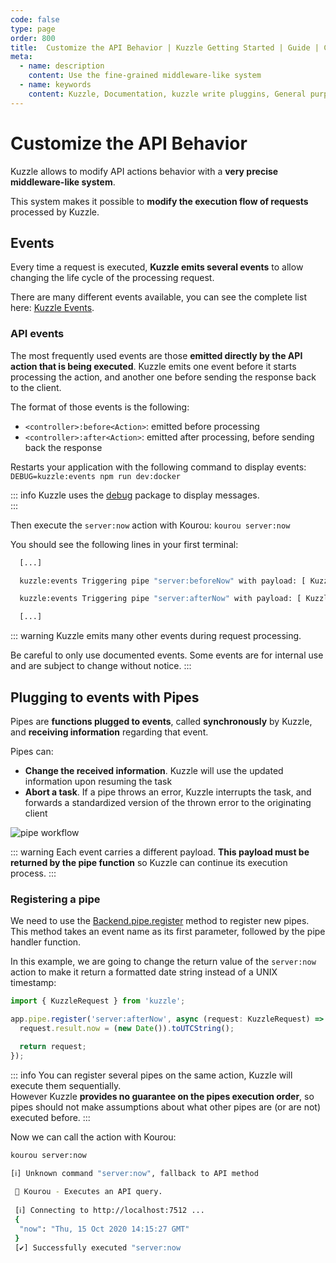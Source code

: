 ```yaml
---
code: false
type: page
order: 800
title:  Customize the API Behavior | Kuzzle Getting Started | Guide | Core
meta:
  - name: description
    content: Use the fine-grained middleware-like system
  - name: keywords
    content: Kuzzle, Documentation, kuzzle write pluggins, General purpose backend, Write an Application, iot, backend, opensource, realtime, Customize the API Behavior 
---
```



# Customize the API Behavior

<!-- Duplicate with guides/develop-on-kuzzle/event-system -->

Kuzzle allows to modify API actions behavior with a **very precise middleware-like system**.  

This system makes it possible to **modify the execution flow of requests** processed by Kuzzle.

## Events

Every time a request is executed, **Kuzzle emits several events** to allow changing the life cycle of the processing request.

There are many different events available, you can see the complete list here: [Kuzzle Events](/core/2/framework/events).

### API events

The most frequently used events are those **emitted directly by the API action that is being executed**. Kuzzle emits one event before it starts processing the action, and another one before sending the response back to the client.

The format of those events is the following:
 - `<controller>:before<Action>`: emitted before processing
 - `<controller>:after<Action>`: emitted after processing, before sending back the response

Restarts your application with the following command to display events: `DEBUG=kuzzle:events npm run dev:docker`

::: info
Kuzzle uses the [debug](https://www.npmjs.com/package/debug) package to display messages.  
:::

Then execute the `server:now` action with Kourou: `kourou server:now`

You should see the following lines in your first terminal:
```bash
  [...]

  kuzzle:events Triggering pipe "server:beforeNow" with payload: [ KuzzleRequest { /* ... */ } ] +0ms

  kuzzle:events Triggering pipe "server:afterNow" with payload: [ KuzzleRequest { /* ... */ } ] +1ms

  [...]
```

::: warning
Kuzzle emits many other events during request processing.

Be careful to only use documented events. Some events are for internal use and are subject to change without notice.
:::

## Plugging to events with Pipes

<!-- Duplicate with guides/develop-on-kuzzle/event-system -->

Pipes are **functions plugged to events**, called **synchronously** by Kuzzle, and **receiving information** regarding that event.

Pipes can:
  - **Change the received information**. Kuzzle will use the updated information upon resuming the task
  - **Abort a task**. If a pipe throws an error, Kuzzle interrupts the task, and forwards a standardized version of the thrown error to the originating client

![pipe workflow](./pipes-workflow.png)

::: warning
Each event carries a different payload. **This payload must be returned by the pipe function** so Kuzzle can continue its execution process.
:::

### Registering a pipe

<!-- Duplicate with guides/develop-on-kuzzle/event-system -->

We need to use the [Backend.pipe.register](/core/2/framework/classes/backend-pipe/register) method to register new pipes. This method takes an event name as its first parameter, followed by the pipe handler function.

In this example, we are going to change the return value of the `server:now` action to make it return a formatted date string instead of a UNIX timestamp:

```js
import { KuzzleRequest } from 'kuzzle';

app.pipe.register('server:afterNow', async (request: KuzzleRequest) => {
  request.result.now = (new Date()).toUTCString();

  return request;
});
```

::: info
You can register several pipes on the same action, Kuzzle will execute them sequentially.  
However Kuzzle **provides no guarantee on the pipes execution order**, so pipes should not make assumptions about what other pipes are (or are not) executed before.
:::

Now we can call the action with Kourou:

```bash
kourou server:now

[ℹ] Unknown command "server:now", fallback to API method
 
 🚀 Kourou - Executes an API query.
 
 [ℹ] Connecting to http://localhost:7512 ...
 {
  "now": "Thu, 15 Oct 2020 14:15:27 GMT"
 }
 [✔] Successfully executed "server:now
```

<GuidesLinks
  :prev="{ text: 'Create new Controllers', url: '/guides/getting-started/create-new-controllers' }" 
  :next="{ text: 'Deploy your Application', url: '/guides/getting-started/deploy-your-application/' }" 
/>

